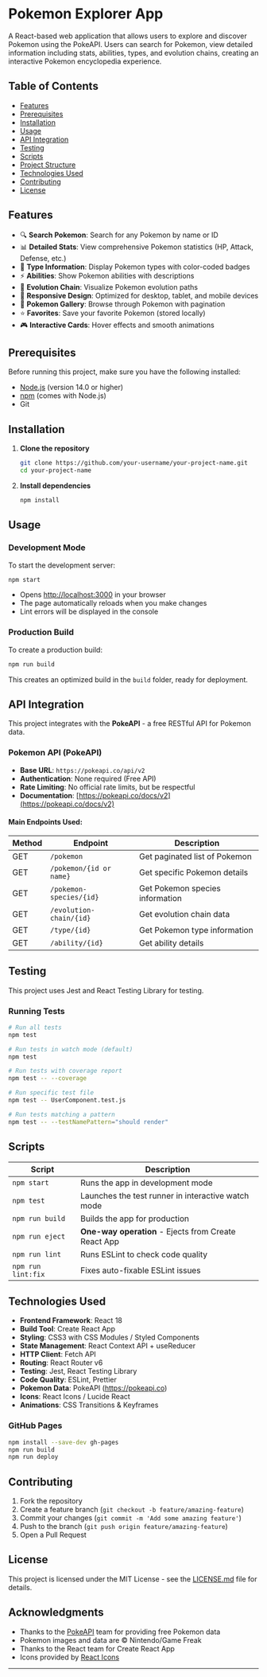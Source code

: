 # Pokemon Explorer App

A React-based web application that allows users to explore and discover Pokemon using the PokeAPI. Users can search for Pokemon, view detailed information including stats, abilities, types, and evolution chains, creating an interactive Pokemon encyclopedia experience.

## Table of Contents

- [Features](#features)
- [Prerequisites](#prerequisites)
- [Installation](#installation)
- [Usage](#usage)
- [API Integration](#api-integration)
- [Testing](#testing)
- [Scripts](#scripts)
- [Project Structure](#project-structure)
- [Technologies Used](#technologies-used)
- [Contributing](#contributing)
- [License](#license)

## Features

- 🔍 **Search Pokemon**: Search for any Pokemon by name or ID
- 📊 **Detailed Stats**: View comprehensive Pokemon statistics (HP, Attack, Defense, etc.)
- 🎨 **Type Information**: Display Pokemon types with color-coded badges
- ⚡ **Abilities**: Show Pokemon abilities with descriptions
- 🔄 **Evolution Chain**: Visualize Pokemon evolution paths
- 📱 **Responsive Design**: Optimized for desktop, tablet, and mobile devices
- 🎯 **Pokemon Gallery**: Browse through Pokemon with pagination
- ⭐ **Favorites**: Save your favorite Pokemon (stored locally)
- 🎮 **Interactive Cards**: Hover effects and smooth animations

## Prerequisites

Before running this project, make sure you have the following installed:

- [Node.js](https://nodejs.org/) (version 14.0 or higher)
- [npm](https://www.npmjs.com/) (comes with Node.js)
- Git

## Installation

1. **Clone the repository**
   ```bash
   git clone https://github.com/your-username/your-project-name.git
   cd your-project-name
   ```

2. **Install dependencies**
   ```bash
   npm install
   ```

## Usage

### Development Mode

To start the development server:

```bash
npm start
```

- Opens [http://localhost:3000](http://localhost:3000) in your browser
- The page automatically reloads when you make changes
- Lint errors will be displayed in the console

### Production Build

To create a production build:

```bash
npm run build
```

This creates an optimized build in the `build` folder, ready for deployment.

## API Integration

This project integrates with the **PokeAPI** - a free RESTful API for Pokemon data.

### Pokemon API (PokeAPI)

- **Base URL**: `https://pokeapi.co/api/v2`
- **Authentication**: None required (Free API)
- **Rate Limiting**: No official rate limits, but be respectful
- **Documentation**: [https://pokeapi.co/docs/v2](https://pokeapi.co/docs/v2)

#### Main Endpoints Used:

| Method | Endpoint | Description |
|--------|----------|-------------|
| GET | `/pokemon` | Get paginated list of Pokemon |
| GET | `/pokemon/{id or name}` | Get specific Pokemon details |
| GET | `/pokemon-species/{id}` | Get Pokemon species information |
| GET | `/evolution-chain/{id}` | Get evolution chain data |
| GET | `/type/{id}` | Get Pokemon type information |
| GET | `/ability/{id}` | Get ability details |


## Testing

This project uses Jest and React Testing Library for testing.

### Running Tests

```bash
# Run all tests
npm test

# Run tests in watch mode (default)
npm test

# Run tests with coverage report
npm test -- --coverage

# Run specific test file
npm test -- UserComponent.test.js

# Run tests matching a pattern
npm test -- --testNamePattern="should render"
```


## Scripts

| Script | Description |
|--------|-------------|
| `npm start` | Runs the app in development mode |
| `npm test` | Launches the test runner in interactive watch mode |
| `npm run build` | Builds the app for production |
| `npm run eject` | **One-way operation** - Ejects from Create React App |
| `npm run lint` | Runs ESLint to check code quality |
| `npm run lint:fix` | Fixes auto-fixable ESLint issues |


## Technologies Used

- **Frontend Framework**: React 18
- **Build Tool**: Create React App
- **Styling**: CSS3 with CSS Modules / Styled Components
- **State Management**: React Context API + useReducer
- **HTTP Client**: Fetch API
- **Routing**: React Router v6
- **Testing**: Jest, React Testing Library
- **Code Quality**: ESLint, Prettier
- **Pokemon Data**: PokeAPI (https://pokeapi.co)
- **Icons**: React Icons / Lucide React
- **Animations**: CSS Transitions & Keyframes


### GitHub Pages
```bash
npm install --save-dev gh-pages
npm run build
npm run deploy
```

## Contributing

1. Fork the repository
2. Create a feature branch (`git checkout -b feature/amazing-feature`)
3. Commit your changes (`git commit -m 'Add some amazing feature'`)
4. Push to the branch (`git push origin feature/amazing-feature`)
5. Open a Pull Request

## License

This project is licensed under the MIT License - see the [LICENSE.md](LICENSE.md) file for details.


## Acknowledgments

- Thanks to the [PokeAPI](https://pokeapi.co) team for providing free Pokemon data
- Pokemon images and data are © Nintendo/Game Freak
- Thanks to the React team for Create React App
- Icons provided by [React Icons](https://react-icons.github.io/react-icons/)

---
